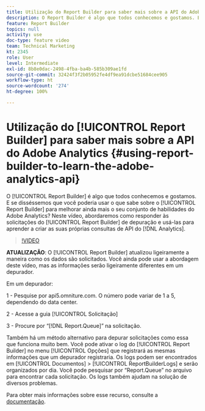 ```yaml
---
title: Utilização do Report Builder para saber mais sobre a API do Adobe Analytics
description: O Report Builder é algo que todos conhecemos e gostamos. E se disséssemos que você poderia usar o que sabe sobre o Report Builder para melhorar ainda mais o seu conjunto de habilidades do Adobe Analytics? Neste vídeo, abordaremos como responder às solicitações do Report Builder de depuração e usá-las para aprender a criar as suas próprias consultas de API do Analytics.
feature: Report Builder
topics: null
activity: use
doc-type: feature video
team: Technical Marketing
kt: 2345
role: User
level: Intermediate
exl-id: 8b8e0dac-2498-4fba-ba4b-585b309ae1fd
source-git-commit: 32424f3f2b05952fe4df9ea91dcbe51684cee905
workflow-type: ht
source-wordcount: '274'
ht-degree: 100%

---
```


# Utilização do [!UICONTROL Report Builder] para saber mais sobre a API do Adobe Analytics {#using-report-builder-to-learn-the-adobe-analytics-api}

O [!UICONTROL Report Builder] é algo que todos conhecemos e gostamos. E se disséssemos que você poderia usar o que sabe sobre o [!UICONTROL Report Builder] para melhorar ainda mais o seu conjunto de habilidades do Adobe Analytics? Neste vídeo, abordaremos como responder às solicitações do [!UICONTROL Report Builder] de depuração e usá-las para aprender a criar as suas próprias consultas de API do [!DNL Analytics].

>[!VIDEO](https://video.tv.adobe.com/v/25442/?quality=12)

**ATUALIZAÇÃO**: O [!UICONTROL Report Builder] atualizou ligeiramente a maneira como os dados são solicitados. Você ainda pode usar a abordagem deste vídeo, mas as informações serão ligeiramente diferentes em um depurador.

Em um depurador:

1 - Pesquise por api5.omniture.com. O número pode variar de 1 a 5, dependendo do data center.

2 - Acesse a guia [!UICONTROL Solicitação]

3 - Procure por “[!DNL Report.Queue]” na solicitação.

Também há um método alternativo para depurar solicitações como essa que funciona muito bem. Você pode ativar o log do [!UICONTROL Report Builder] no menu [!UICONTROL Opções] que registrará as mesmas informações que um depurador registraria. Os logs podem ser encontrados em [!UICONTROL Documentos] > [!UICONTROL ReportBuilderLogs] e serão organizados por dia. Você pode pesquisar por “Report.Queue” no arquivo para encontrar cada solicitação. Os logs também ajudam na solução de diversos problemas.

Para obter mais informações sobre esse recurso, consulte a [documentação](https://www.adobe.io/).
